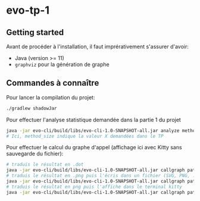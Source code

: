 # evo-tp-1

## Getting started

Avant de procéder à l'installation, il faut imprérativement s'assurer d'avoir:
- Java (version >= 11)
- `graphviz` pour la génération de graphe

## Commandes à connaître

Pour lancer la compilation du projet:
```bash
./gradlew shadowJar
```

Pour effectuer l'analyse statistique demandée dans la partie 1 du projet
```bash
java -jar evo-cli/build/libs/evo-cli-1.0-SNAPSHOT-all.jar analyze method_size=4 path/to/project/root
# Ici, method_size indique la valeur X demandées dans le TP
```

Pour effectuer le calcul du graphe d'appel (affichage ici avec Kitty sans sauvegarde du fichier):
```bash
# traduis le résultat en .dot
java -jar evo-cli/build/libs/evo-cli-1.0-SNAPSHOT-all.jar callgraph path/to/project/root
# traduis le résultat en .png puis l'écris dans un fichier (SVG, PNG, ... sont possibles)
java -jar evo-cli/build/libs/evo-cli-1.0-SNAPSHOT-all.jar callgraph path/to/project/root | dot -T png > mon_image.png
# traduis le résultat en png puis l'affiche dans le terminal kitty
java -jar evo-cli/build/libs/evo-cli-1.0-SNAPSHOT-all.jar callgraph path/to/project/root | dot -T png | kitty +kitten icat .
```
